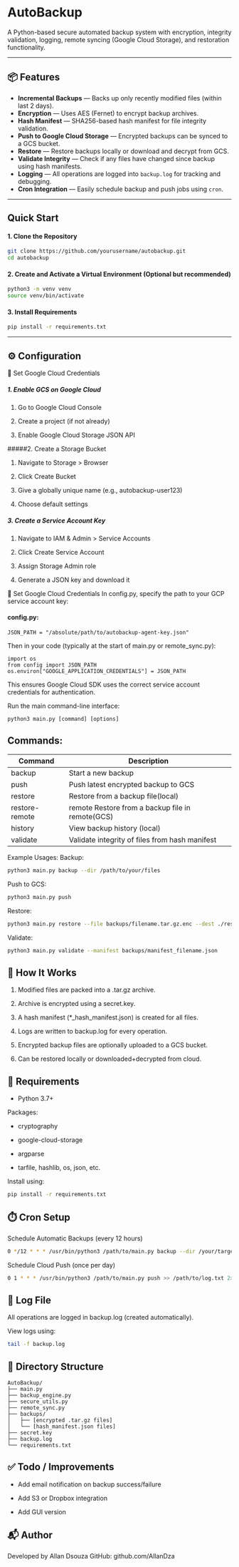 # AutoBackup

A Python-based secure automated backup system with encryption, integrity validation, logging, remote syncing (Google Cloud Storage), and restoration functionality.

---

## 📦 Features

-  **Incremental Backups** — Backs up only recently modified files (within last 2 days).
-  **Encryption** — Uses AES (Fernet) to encrypt backup archives.
- **Hash Manifest** — SHA256-based hash manifest for file integrity validation.
- **Push to Google Cloud Storage** — Encrypted backups can be synced to a GCS bucket.
- **Restore** — Restore backups locally or download and decrypt from GCS.
- **Validate Integrity** — Check if any files have changed since backup using hash manifests.
- **Logging** — All operations are logged into `backup.log` for tracking and debugging.
- **Cron Integration** — Easily schedule backup and push jobs using `cron`.

---

## Quick Start

#### 1. Clone the Repository

```bash
git clone https://github.com/yourusername/autobackup.git
cd autobackup
```

#### 2. Create and Activate a Virtual Environment (Optional but recommended)

```bash
python3 -m venv venv
source venv/bin/activate
```

#### 3. Install Requirements
```bash
pip install -r requirements.txt
```
---
## ⚙️ Configuration
🔑 Set Google Cloud Credentials

##### 1. Enable GCS on Google Cloud
1. Go to Google Cloud Console

2. Create a project (if not already)

3. Enable Google Cloud Storage JSON API

#####2. Create a Storage Bucket
1. Navigate to Storage > Browser

2. Click Create Bucket

3. Give a globally unique name (e.g., autobackup-user123)

4. Choose default settings

##### 3. Create a Service Account Key
1. Navigate to IAM & Admin > Service Accounts

2. Click Create Service Account

3. Assign Storage Admin role

4. Generate a JSON key and download it



🔑 Set Google Cloud Credentials
In config.py, specify the path to your GCP service account key:



#### config.py:

```
JSON_PATH = "/absolute/path/to/autobackup-agent-key.json"
```
Then in your code (typically at the start of main.py or remote_sync.py):

```
import os
from config import JSON_PATH
os.environ["GOOGLE_APPLICATION_CREDENTIALS"] = JSON_PATH
```
This ensures Google Cloud SDK uses the correct service account credentials for authentication.

Run the main command-line interface:

```
python3 main.py [command] [options]
```

## Commands:

|  Command	 |  Description |
| ------------ | ------------ |
|  backup | Start a new backup  |
| push  |  Push latest encrypted backup to GCS |
| restore  | Restore from a backup file(local)  |
| restore-remote |  remote Restore from a backup file in remote(GCS) |
| history  | View backup history (local)  |
| validate  | Validate integrity of files from hash manifest  |


Example Usages:
Backup:

```bash
python3 main.py backup --dir /path/to/your/files
```

Push to GCS:

```bash
python3 main.py push
```
Restore:

```bash
python3 main.py restore --file backups/filename.tar.gz.enc --dest ./restored
```
Validate:

```bash
python3 main.py validate --manifest backups/manifest_filename.json
```

## 🧠 How It Works
1. Modified files are packed into a .tar.gz archive.

2. Archive is encrypted using a secret.key.

3. A hash manifest (*_hash_manifest.json) is created for all files.

4. Logs are written to backup.log for every operation.

5. Encrypted backup files are optionally uploaded to a GCS bucket.

6. Can be restored locally or downloaded+decrypted from cloud.

## 🧾 Requirements
- Python 3.7+

Packages:

- cryptography

- google-cloud-storage

- argparse

- tarfile, hashlib, os, json, etc.

Install using:

```bash
pip install -r requirements.txt
```
## ⏱️ Cron Setup
Schedule Automatic Backups (every 12 hours)
```bash
0 */12 * * * /usr/bin/python3 /path/to/main.py backup --dir /your/target/dir >> /path/to/log.txt 2>&1
```
Schedule Cloud Push (once per day)
```bash
0 1 * * * /usr/bin/python3 /path/to/main.py push >> /path/to/log.txt 2>&1
```
## 📄 Log File
All operations are logged in backup.log (created automatically).

View logs using:

```bash
tail -f backup.log
```
## 📂 Directory Structure
```
AutoBackup/
├── main.py
├── backup_engine.py
├── secure_utils.py
├── remote_sync.py
├── backups/
│   ├── [encrypted .tar.gz files]
│   └── [hash_manifest.json files]
├── secret.key
├── backup.log
└── requirements.txt
```
## ✅ Todo / Improvements
- Add email notification on backup success/failure

- Add S3 or Dropbox integration

- Add GUI version

## 📬 Author
Developed by Allan Dsouza
GitHub: github.com/AllanDza
